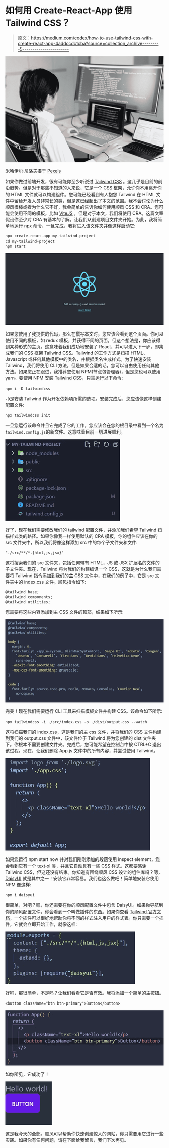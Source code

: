 # 如何用 Create-React-App 使用 Tailwind CSS？

> 原文：<https://medium.com/codex/how-to-use-tailwind-css-with-create-react-app-4addccdc1cba?source=collection_archive---------5----------------------->

![](img/4425ec96c60d24187aa97480bc57ba60.png)

米哈伊尔·尼洛夫摄于 [Pexels](https://www.pexels.com/photo/a-man-sitting-in-front-of-the-computer-while-working-7988087/)

如果你做过前端开发，很有可能你至少听说过 [Tailwind CSS](https://tailwindcss.com/) 。这几乎是目前的前沿趋势。但是对于那些不知道的人来说，它是一个 CSS 框架，允许你不用离开你的 HTML 文件就可以构建组件。您可能已经看到有人抱怨 Tailwind 在 HTML 文件中留给开发人员非常长的类，但是这已经超出了本文的范围。我不会讨论为什么顺风很棒或者为什么它不好，我会简单的告诉你如何使用顺风 CSS 和 CRA。您可能会使用不同的模板，比如 [ViteJS](https://vitejs.dev/) ，但是对于本文，我们将使用 CRA。这篇文章假设你至少对 CRA 有基本的了解。让我们从创建项目文件夹开始。为此，我将简单地运行 npx 命令，一旦完成，我将进入该文件夹并像这样启动它:

```
npx create-react-app my-tailwind-project
cd my-tailwind-project
npm start
```

![](img/030306e59bc41385767a455fc5478d71.png)

如果您使用了我提供的代码，那么在撰写本文时，您应该会看到这个页面。你可以使用不同的模板，如 redux 模板，并获得不同的页面，但这个想法是，你应该得到某种形式的主页。这意味着我们成功地安装了 React，并可以进入下一步，即集成我们的 CSS 框架 Tailwind CSS。Tailwind 的工作方式是扫描 HTML、Javascript 或任何其他模板中的类名，并根据类名生成样式。为了快速安装 Tailwind，我们将使用 CLI 方法，但是如果合适的话，您可以自由使用任何其他方法。如果您正在跟进，我推荐您使用 NPM(节点包管理器)，但是您也可以使用 yarn。要使用 NPM 安装 Tailwind CSS，只需运行以下命令:

`npm i -D tailwindcss`

`-D`是安装 Tailwind 作为开发依赖项所需的选项。安装完成后，您应该像这样创建配置文件:

`npx tailwindcss init`

一旦您运行该命令并且它完成了它的工作，您应该会在您的根目录中看到一个名为`tailwind.config.js`的新文件。这意味着目前一切进展顺利。

![](img/9ea51ed5ba035e8fdb3e6b3ba7450e05.png)

好了，现在我们需要修改我们的 tailwind 配置文件，并添加我们希望 Tailwind 扫描样式类的路径。如果你像我一样使用默认的 CRA 模板，你的组件应该在你的 src 文件夹中，所以我们将像这样添加 src 中的每个子文件夹和文件:

`"./src/**/*.{html,js,jsx}"`

这将搜索我们的 src 文件夹，包括任何带有 HTML，JS 或 JSX 扩展名的文件的子文件夹。现在，Tailwind 将为我们的构建编译一个 CSS，这就是为什么我们需要将 Tailwind 指令添加到我们的**主** CSS 文件中，在我们的例子中，它是 src 文件夹中的 index.css 文件。顺风指令如下:

```
@tailwind base;
@tailwind components;
@tailwind utilities;
```

您需要将这些内容添加到主 CSS 文件的顶部，结果如下所示:

![](img/0285e3747deac687dfbc593dc227ba1e.png)

完美！现在我们需要运行 CLI 工具来扫描模板文件并构建 CSS。该命令如下所示:

`npx tailwindcss -i ./src/index.css -o ./dist/output.css --watch`

这将扫描我们的 index.css，这是我们的主 css 文件，并将我们的 CSS 文件构建到我们的 output.css 文件中，该文件位于 Tailwind 将为您创建的 dist 文件夹下。你根本不需要创建文件夹。完成后，您可能希望在控制台中按 CTRL+C 退出该过程。现在，让我们删除 App.js 文件中的所有内容，并尝试使用 Tailwind。

![](img/caf4de89ca43b8d4ca811abafff70637.png)

如果您运行 npm start now 并对我们刚刚添加的段落使用 inspect element，您会看到它有一个 text-xl 类，并且它自动具有一些 CSS 样式。这都要感谢 Tailwind CSS，但这还没有结束。你知道有围绕顺风 CSS 设计的组件库吗？嗯， [DaisyUI](https://daisyui.com/) 就是其中之一！安装它非常容易。我们也这么做吧！简单地安装它使用 NPM 像这样:

`npm i daisyui`

很简单，对吧？嗯，你还需要在你的顺风配置文件中包含 DaisyUI。如果你导航到你的顺风配置文件，你会看到一个叫做插件的东西。如果你查看 [Tailwind 官方文档](https://tailwindcss.com/docs/plugins)，一个插件可以很好地帮助你将不同的样式注入用户的样式表。你只需要一个插件，它就会立即开始工作，就像这样:

![](img/4c0df456c10e07b78f303b5a2ba14ab4.png)

好吧，那很简单，不是吗？让我们看看它是否有效。我将添加一个简单的主按钮。

`<button className="btn btn-primary">Button</button>`

![](img/423acabd5bc9253639ca5189c1069300.png)

如你所见，它成功了！

![](img/33dddb1cb76b04ad7bb2fa91f8eb5d1f.png)

这是我今天的全部。顺风可以帮助你快速创建惊人的网站，你只需要用它进行一些实践。如果你有任何问题，请在下面给我留言，我们下次再见。